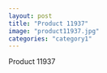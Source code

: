 ```yaml
---
layout: post
title: "Product 11937"
image: "product11937.jpg"
categories: "category1"
---
```

Product 11937
